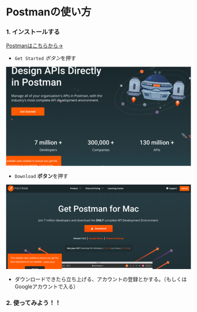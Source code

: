 # Postmanの使い方
### 1. インストールする
[Postmanはこちらから→](https://www.getpostman.com/)
- ` Get Started ` *ボタン*を押す

![postman画像１](/images/postman1.phg.png "postman画像１")
- ` Download ` **ボタン**を押す

![postman画像2](/images/postman2.png "postman画像2")
- ダウンロードできたら立ち上げる、アカウントの登録とかする。（もしくはGoogleアカウントで入る）

### 2. 使ってみよう！！
